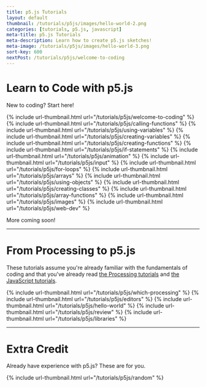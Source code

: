 ```yaml
---
title: p5.js Tutorials
layout: default
thumbnail: /tutorials/p5js/images/hello-world-2.png
categories: [tutorials, p5.js, javascript]
meta-title: p5.js Tutorials
meta-description: Learn how to create p5.js sketches!
meta-image: /tutorials/p5js/images/hello-world-3.png
sort-key: 600
nextPost: /tutorials/p5js/welcome-to-coding
---
```


# Learn to Code with p5.js

New to coding? Start here!

{% include url-thumbnail.html url="/tutorials/p5js/welcome-to-coding" %}
{% include url-thumbnail.html url="/tutorials/p5js/calling-functions" %}
{% include url-thumbnail.html url="/tutorials/p5js/using-variables" %}
{% include url-thumbnail.html url="/tutorials/p5js/creating-variables" %}
{% include url-thumbnail.html url="/tutorials/p5js/creating-functions" %}
{% include url-thumbnail.html url="/tutorials/p5js/if-statements" %}
{% include url-thumbnail.html url="/tutorials/p5js/animation" %}
{% include url-thumbnail.html url="/tutorials/p5js/input" %}
{% include url-thumbnail.html url="/tutorials/p5js/for-loops" %}
{% include url-thumbnail.html url="/tutorials/p5js/arrays" %}
{% include url-thumbnail.html url="/tutorials/p5js/using-objects" %}
{% include url-thumbnail.html url="/tutorials/p5js/creating-classes" %}
{% include url-thumbnail.html url="/tutorials/p5js/array-functions" %}
{% include url-thumbnail.html url="/tutorials/p5js/images" %}
{% include url-thumbnail.html url="/tutorials/p5js/web-dev" %}

More coming soon!

---

# From Processing to p5.js

These tutorials assume you're already familiar with the fundamentals of coding and that you've already read [the Processing tutorials](/tutorials/processing/) and [the JavaScript tutorials](/tutorials/javascript/).

{% include url-thumbnail.html url="/tutorials/p5js/which-processing" %}
{% include url-thumbnail.html url="/tutorials/p5js/editors" %}
{% include url-thumbnail.html url="/tutorials/p5js/hello-world" %}
{% include url-thumbnail.html url="/tutorials/p5js/review" %}
{% include url-thumbnail.html url="/tutorials/p5js/libraries" %}

---

# Extra Credit

Already have experience with p5.js? These are for you.

{% include url-thumbnail.html url="/tutorials/p5js/random" %}